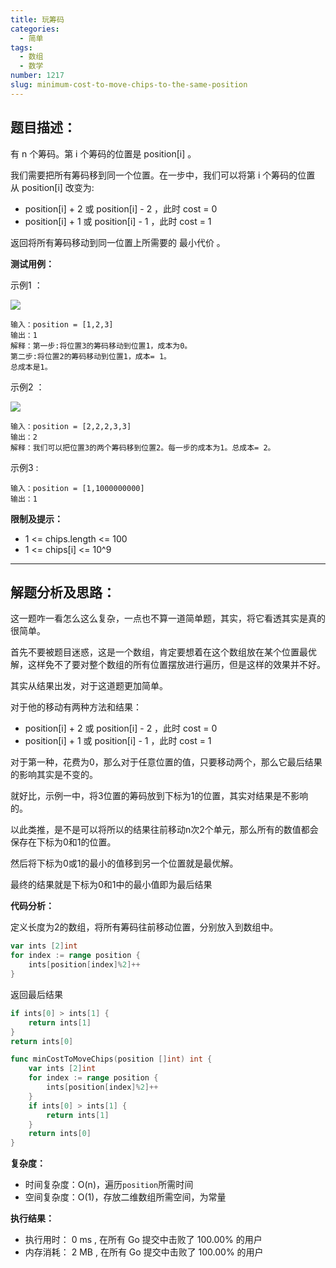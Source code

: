 ```yaml
---
title: 玩筹码
categories:
  - 简单
tags:
  - 数组
  - 数学
number: 1217
slug: minimum-cost-to-move-chips-to-the-same-position
---
```



## 题目描述：

有 n 个筹码。第 i 个筹码的位置是 position[i] 。

我们需要把所有筹码移到同一个位置。在一步中，我们可以将第 i 个筹码的位置从 position[i] 改变为:
- position[i] + 2 或 position[i] - 2 ，此时 cost = 0
- position[i] + 1 或 position[i] - 1 ，此时 cost = 1

返回将所有筹码移动到同一位置上所需要的 最小代价 。

**测试用例：**

示例1 ：

![](/img/leetcode/1217玩筹码/chips_e1.jpg)
```
输入：position = [1,2,3]
输出：1
解释：第一步:将位置3的筹码移动到位置1，成本为0。
第二步:将位置2的筹码移动到位置1，成本= 1。
总成本是1。 
```
示例2 ：

![](/img/leetcode/1217玩筹码/chip_e2.jpg)
```
输入：position = [2,2,2,3,3]
输出：2
解释：我们可以把位置3的两个筹码移到位置2。每一步的成本为1。总成本= 2。
```

示例3 :
```
输入：position = [1,1000000000]
输出：1
```

**限制及提示：**
- 1 <= chips.length <= 100
- 1 <= chips[i] <= 10^9

---
## 解题分析及思路：

这一题咋一看怎么这么复杂，一点也不算一道简单题，其实，将它看透其实是真的很简单。

首先不要被题目迷惑，这是一个数组，肯定要想着在这个数组放在某个位置最优解，这样免不了要对整个数组的所有位置摆放进行遍历，但是这样的效果并不好。

其实从结果出发，对于这道题更加简单。

对于他的移动有两种方法和结果：
- position[i] + 2 或 position[i] - 2 ，此时 cost = 0
- position[i] + 1 或 position[i] - 1 ，此时 cost = 1

对于第一种，花费为0，那么对于任意位置的值，只要移动两个，那么它最后结果的影响其实是不变的。

就好比，示例一中，将3位置的筹码放到下标为1的位置，其实对结果是不影响的。

以此类推，是不是可以将所以的结果往前移动n次2个单元，那么所有的数值都会保存在下标为0和1的位置。

然后将下标为0或1的最小的值移到另一个位置就是最优解。

最终的结果就是下标为0和1中的最小值即为最后结果



**代码分析：**

定义长度为2的数组，将所有筹码往前移动位置，分别放入到数组中。
```go
var ints [2]int
for index := range position {
    ints[position[index]%2]++
}
```

返回最后结果
```go
if ints[0] > ints[1] {
    return ints[1]
}
return ints[0]
```

```go
func minCostToMoveChips(position []int) int {
	var ints [2]int
	for index := range position {
		ints[position[index]%2]++
	}
	if ints[0] > ints[1] {
		return ints[1]
	}
	return ints[0]
}
```


**复杂度：**
- 时间复杂度：O(n)，遍历`position`所需时间
- 空间复杂度：O(1)，存放二维数组所需空间，为常量

**执行结果：**
- 执行用时： 0 ms , 在所有 Go 提交中击败了 100.00% 的用户
- 内存消耗： 2 MB , 在所有 Go 提交中击败了 100.00% 的用户
